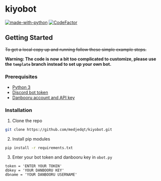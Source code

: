 # kiyobot

[![made-with-python](https://img.shields.io/badge/Made%20with-Python-1f425f.svg)](https://www.python.org/)
[![CodeFactor](https://www.codefactor.io/repository/github/medjedqt/kiyobot/badge?s=8e2c7f35c70e48525e1872c07dda7b97b200b9da)](https://www.codefactor.io/repository/github/medjedqt/kiyobot)

## Getting Started

~~To get a local copy up and running follow these simple example steps.~~

**Warning: The code is now a bit too complicated to customize, please use the  `template`  branch instead to set up your own bot.**

### Prerequisites

* [Python 3](python.org)
* [Discord bot token](https://discordapp.com/developers/applications)
* [Danbooru account and API key](https://danbooru.donmai.us/profile)

### Installation

1. Clone the repo
```sh
git clone https://github.com/medjedqt/kiyobot.git
```
2. Install pip modules
```sh
pip install -r requirements.txt
```
3. Enter your bot token and danbooru key in `obot.py`
```PY
token = 'ENTER YOUR TOKEN'
dbkey = 'YOUR DANBOORU KEY'
dbname = 'YOUR DANBOORU USERNAME'
```



